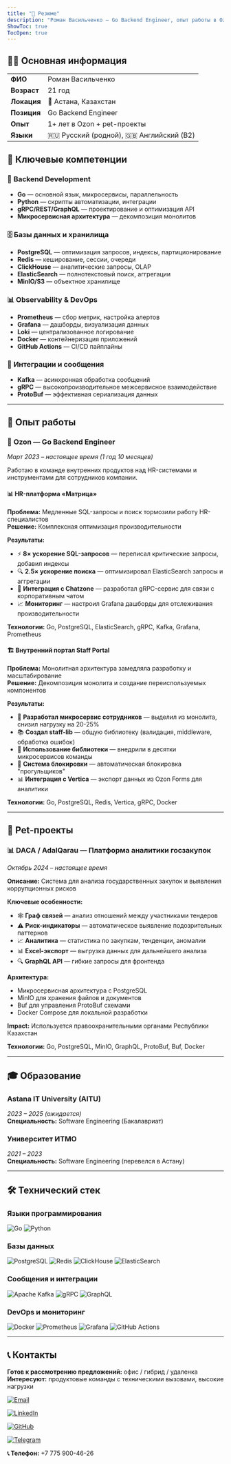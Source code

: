 ```yaml
---
title: "📄 Резюме"
description: "Роман Васильченко — Go Backend Engineer, опыт работы в Ozon, микросервисы и высокие нагрузки"
ShowToc: true
TocOpen: true
---
```


## 👨‍💻 Основная информация

| | |
|---|---|
| **ФИО** | Роман Васильченко |
| **Возраст** | 21 год |
| **Локация** | 📍 Астана, Казахстан |
| **Позиция** | Go Backend Engineer |
| **Опыт** | 1+ лет в Ozon + pet-проекты |
| **Языки** | 🇷🇺 Русский (родной), 🇬🇧 Английский (B2) |

## 🎯 Ключевые компетенции

### 🚀 **Backend Development**
- **Go** — основной язык, микросервисы, параллельность
- **Python** — скрипты автоматизации, интеграции
- **gRPC/REST/GraphQL** — проектирование и оптимизация API
- **Микросервисная архитектура** — декомпозиция монолитов

### 🗄️ **Базы данных и хранилища**
- **PostgreSQL** — оптимизация запросов, индексы, партиционирование
- **Redis** — кеширование, сессии, очереди
- **ClickHouse** — аналитические запросы, OLAP
- **ElasticSearch** — полнотекстовый поиск, аггрегации
- **MinIO/S3** — объектное хранилище

### 📊 **Observability & DevOps**
- **Prometheus** — сбор метрик, настройка алертов
- **Grafana** — дашборды, визуализация данных  
- **Loki** — централизованное логирование
- **Docker** — контейнеризация приложений
- **GitHub Actions** — CI/CD пайплайны

### 🔗 **Интеграции и сообщения**
- **Kafka** — асинхронная обработка сообщений
- **gRPC** — высокопроизводительное межсервисное взаимодействие
- **ProtoBuf** — эффективная сериализация данных

---

## 💼 Опыт работы

### 🏢 **Ozon — Go Backend Engineer** 
*Март 2023 – настоящее время (1 год 10 месяцев)*

Работаю в команде внутренних продуктов над HR-системами и инструментами для сотрудников компании.

#### 📊 **HR-платформа «Матрица»**

**Проблема:** Медленные SQL-запросы и поиск тормозили работу HR-специалистов  
**Решение:** Комплексная оптимизация производительности

**Результаты:**
- ⚡ **8× ускорение SQL-запросов** — переписал критические запросы, добавил индексы
- 🔍 **2.5× ускорение поиска** — оптимизировал ElasticSearch запросы и аггрегации
- 💬 **Интеграция с Chatzone** — разработал gRPC-сервис для связи с корпоративным чатом
- 📈 **Мониторинг** — настроил Grafana дашборды для отслеживания производительности

**Технологии:** Go, PostgreSQL, ElasticSearch, gRPC, Kafka, Grafana, Prometheus

#### 🏗️ **Внутренний портал Staff Portal**

**Проблема:** Монолитная архитектура замедляла разработку и масштабирование  
**Решение:** Декомпозиция монолита и создание переиспользуемых компонентов

**Результаты:**
- 🔧 **Разработал микросервис сотрудников** — выделил из монолита, снизил нагрузку на 20-25%
- 📚 **Создал staff-lib** — общую библиотеку (валидация, middleware, обработка ошибок)
- 📖 **Использование библиотеки** — внедрили в десятки микросервисов команды
- 🚫 **Система блокировки** — автоматическая блокировка "прогульщиков"
- 📊 **Интеграция с Vertica** — экспорт данных из Ozon Forms для аналитики

**Технологии:** Go, PostgreSQL, Redis, Vertica, gRPC, Docker

---

## 🚀 Pet-проекты

### 📊 **DACA / AdalQarau — Платформа аналитики госзакупок**
*Октябрь 2024 – настоящее время*

**Описание:** Система для анализа государственных закупок и выявления коррупционных рисков

**Ключевые особенности:**
- 🕸️ **Граф связей** — анализ отношений между участниками тендеров
- ⚠️ **Риск-индикаторы** — автоматическое выявление подозрительных паттернов
- 📈 **Аналитика** — статистика по закупкам, тенденции, аномалии
- 📊 **Excel-экспорт** — выгрузка данных для дальнейшего анализа
- 🔍 **GraphQL API** — гибкие запросы для фронтенда

**Архитектура:**
- Микросервисная архитектура с PostgreSQL
- MinIO для хранения файлов и документов
- Buf для управления ProtoBuf схемами
- Docker Compose для локальной разработки

**Impact:** Используется правоохранительными органами Республики Казахстан

**Технологии:** Go, PostgreSQL, MinIO, GraphQL, ProtoBuf, Buf, Docker

---

## 🎓 Образование

### **Astana IT University (AITU)**
*2023 – 2025 (ожидается)*  
**Специальность:** Software Engineering (Бакалавриат)

### **Университет ИТМО**  
*2021 – 2023*  
**Специальность:** Software Engineering (перевелся в Астану)

---

## 🛠️ Технический стек

### **Языки программирования**
![Go](https://img.shields.io/badge/-Go-00ADD8?style=flat&logo=go&logoColor=white)
![Python](https://img.shields.io/badge/-Python-3776AB?style=flat&logo=python&logoColor=white)

### **Базы данных**
![PostgreSQL](https://img.shields.io/badge/-PostgreSQL-336791?style=flat&logo=postgresql&logoColor=white)
![Redis](https://img.shields.io/badge/-Redis-DC382D?style=flat&logo=redis&logoColor=white)
![ClickHouse](https://img.shields.io/badge/-ClickHouse-FFCC01?style=flat&logo=clickhouse&logoColor=white)
![ElasticSearch](https://img.shields.io/badge/-ElasticSearch-005571?style=flat&logo=elasticsearch&logoColor=white)

### **Сообщения и интеграции**
![Apache Kafka](https://img.shields.io/badge/-Apache%20Kafka-000000?style=flat&logo=apachekafka&logoColor=white)
![gRPC](https://img.shields.io/badge/-gRPC-4285F4?style=flat&logo=google&logoColor=white)
![GraphQL](https://img.shields.io/badge/-GraphQL-E10098?style=flat&logo=graphql&logoColor=white)

### **DevOps и мониторинг**
![Docker](https://img.shields.io/badge/-Docker-2496ED?style=flat&logo=docker&logoColor=white)
![Prometheus](https://img.shields.io/badge/-Prometheus-E6522C?style=flat&logo=prometheus&logoColor=white)
![Grafana](https://img.shields.io/badge/-Grafana-F46800?style=flat&logo=grafana&logoColor=white)
![GitHub Actions](https://img.shields.io/badge/-GitHub%20Actions-2088FF?style=flat&logo=githubactions&logoColor=white)

---

## 📞 Контакты

**Готов к рассмотрению предложений:** офис / гибрид / удаленка  
**Интересуют:** продуктовые команды с техническими вызовами, высокие нагрузки

[![Email](https://img.shields.io/badge/Email-roman.vassilchenko.work%40gmail.com-red?style=for-the-badge&logo=gmail&logoColor=white)](mailto:roman.vassilchenko.work@gmail.com)

[![LinkedIn](https://img.shields.io/badge/LinkedIn-rovassilchenko-0077B5?style=for-the-badge&logo=linkedin&logoColor=white)](https://www.linkedin.com/in/rovassilchenko/)

[![GitHub](https://img.shields.io/badge/GitHub-RomanVassilchenko-100000?style=for-the-badge&logo=github&logoColor=white)](https://github.com/RomanVassilchenko)

[![Telegram](https://img.shields.io/badge/Telegram-Roman__Vassilchenko-2CA5E0?style=for-the-badge&logo=telegram&logoColor=white)](https://t.me/Roman_Vassilchenko)

**📞 Телефон:** +7 775 900-46-26

